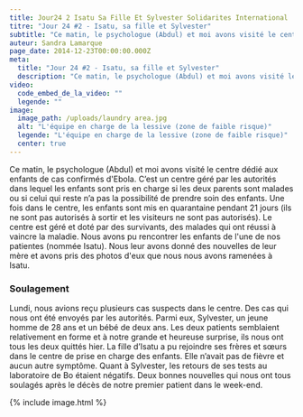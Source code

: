 ```yaml
---
title: Jour24 2 Isatu Sa Fille Et Sylvester Solidarites International
titre: "Jour 24 #2 - Isatu, sa fille et Sylvester"
subtitle: "Ce matin, le psychologue (Abdul) et moi avons visité le centre dédié aux enfants de cas confirmés d'Ebola."
auteur: Sandra Lamarque
page_date: 2014-12-23T00:00:00.000Z
meta:
  title: "Jour 24 #2 - Isatu, sa fille et Sylvester"
  description: "Ce matin, le psychologue (Abdul) et moi avons visité le centre dédié aux enfants de cas confirmés d'Ebola."
video:
  code_embed_de_la_video: ""
  legende: ""
image:
  image_path: /uploads/laundry area.jpg
  alt: "L'équipe en charge de la lessive (zone de faible risque)"
  legende: "L'équipe en charge de la lessive (zone de faible risque)"
  center: true
---
```

Ce matin, le psychologue (Abdul) et moi avons visit&eacute; le centre d&eacute;di&eacute; aux enfants de cas confirm&eacute;s d'Ebola. C’est un centre g&eacute;r&eacute; par les autorit&eacute;s dans lequel les enfants sont pris en charge si les deux parents sont malades ou si celui qui reste n’a pas la possibilit&eacute; de prendre soin des enfants. Une fois dans le centre, les enfants sont mis en quarantaine pendant 21 jours (ils ne sont pas autoris&eacute;s &agrave; sortir et les visiteurs ne sont pas autoris&eacute;s). Le centre est g&eacute;r&eacute; et dot&eacute; par des survivants, des malades qui ont r&eacute;ussi &agrave; vaincre la maladie. Nous avons pu rencontrer les enfants de l'une de nos patientes (nomm&eacute;e Isatu). Nous leur avons donn&eacute; des nouvelles de leur m&egrave;re et avons pris des photos d'eux que nous nous avons ramen&eacute;es &agrave; Isatu.

### Soulagement

Lundi, nous avions re&ccedil;u plusieurs cas suspects dans le centre. Des cas qui nous ont &eacute;t&eacute; envoy&eacute;s par les autorit&eacute;s. Parmi eux, Sylvester, un jeune homme de 28 ans et un b&eacute;b&eacute; de deux ans. Les deux patients semblaient relativement en forme et &agrave; notre grande et heureuse surprise, ils nous ont tous les deux quitt&eacute;s hier. La fille d’Isatu a pu rejoindre ses fr&egrave;res et sœurs dans le centre de prise en charge des enfants. Elle n’avait pas de fi&egrave;vre et aucun autre sympt&ocirc;me. Quant &agrave; Sylvester, les retours de ses tests au laboratoire de Bo &eacute;taient n&eacute;gatifs. Deux bonnes nouvelles qui nous ont tous soulag&eacute;s apr&egrave;s le d&eacute;c&egrave;s de notre premier patient dans le week-end.

{% include image.html %}